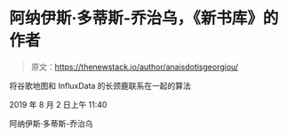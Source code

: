 # 阿纳伊斯·多蒂斯-乔治乌，《新书库》的作者

> 原文：<https://thenewstack.io/author/anaisdotisgeorgiou/>

将谷歌地图和 InfluxData 的长颈鹿联系在一起的算法

2019 年 8 月 2 日上午 11:40

阿纳伊斯·多蒂斯-乔治乌